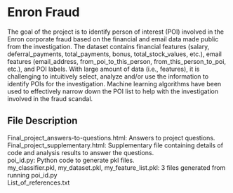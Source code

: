 # Enron Fraud
The goal of the project is to identify person of interest (POI) involved in the Enron corporate fraud based on the financial and email data made public from the investigation. The dataset contains financial features (salary, deferral_payments, total_payments, bonus, total_stock_values, etc.), email features (email_address, from_poi_to_this_person, from_this_person_to_poi, etc.), and POI labels. With large amount of data (i.e., features), it is challenging to intuitively select, analyze and/or use the information to identify POIs for the investigation. Machine learning algorithms have been used to effectively narrow down the POI list to help with the investigation involved in the fraud scandal.

## File Description
Final_project_answers-to-questions.html: Answers to project questions. <br>
Final_project_supplementary.html: Supplementary file containing details of code and analysis results to answer the questions. <br>
poi_id.py: Python code to generate pkl files. <br>
my_classifier.pkl, my_dataset.pkl, my_feature_list.pkl: 3 files generated from running poi_id.py <br>
List_of_references.txt <br>

